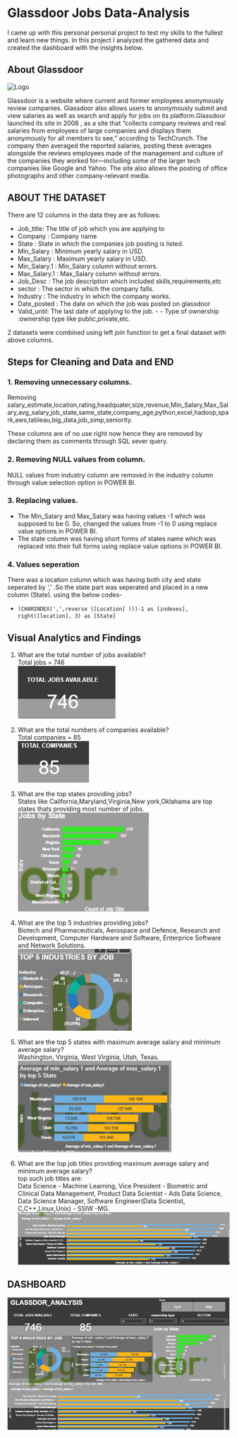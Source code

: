 # Glassdoor Jobs Data-Analysis
I came up with this personal personal project to test my skills to the fullest and learn new things. In this project I analyzed the gathered data and created the dashboard with the insights below.

## About Glassdoor


![Logo](https://camo.githubusercontent.com/e854216170d7bb8309a8cac031ed82cf83c6657b8df999e04ca2652d2e6a7ecb/68747470733a2f2f75706c6f61642e77696b696d656469612e6f72672f77696b6970656469612f636f6d6d6f6e732f652f65312f476c617373646f6f725f6c6f676f2e737667)

Glassdoor is a website where current and former employees anonymously review companies. Glassdoor also allows users to anonymously submit and view salaries as well as search and apply for jobs on its platform.Glassdoor launched its site in 2008 , as a site that “collects company reviews and real salaries from employees of large companies and displays them anonymously for all members to see,” according to TechCrunch. The company then averaged the reported salaries, posting these averages alongside the reviews employees made of the management and culture of the companies they worked for—including some of the larger tech companies like Google and Yahoo. The site also allows the posting of office photographs and other company-relevant media.

## ABOUT THE DATASET
There are 12 columns in the data they are as follows:

- Job_title: The title of job which you are applying to 
- Company : Company name
- State : State in which the companies job posting is listed.
- Min_Salary : Minimum yearly salary in USD.
- Max_Salary : Maximum yearly salary in USD.
- Min_Salary.1 : Min_Salary column without errors.
- Max_Salary.1 : Max_Salary column without errors.
- Job_Desc : The job description which included skills,requirements,etc
- sector : The sector in which the company falls.
- Industry : The industry in which the company works.
- Date_posted : The date on which the job was posted on glassdoor
- Valid_until: The last date of applying to the job. - - Type of ownership :ownership type like public,private,etc.

2 datasets were combined using left join function to get a final dataset with above columns.


## Steps for Cleaning and Data and END 
### 1. Removing unnecessary columns.<br>
Removing     salary_estimate,location,rating,headquater,size,revenue,Min_Salary,Max_Salary,avg_salary,job_state,same_state,company_age,python,excel,hadoop,spark,aws,tableau,big_data,job_simp,seniority.

These columns are of no use right now hence they are removed by declaring them as comments through SQL sever query.

### 2. Removing NULL values from column.
NULL values from industry column are removed in the industry column through value selection option in POWER BI.

### 3. Replacing values.
- The Min_Salary and Max_Salary was having values -1 which was supposed to be 0. So, changed the values from -1 to 0 using replace value options in POWER BI.
- The state column was having short forms of states name which was replaced into their full forms using replace value options in POWER BI.

### 4. Values seperation
There was a location column which was having both city and state seperated by ',' .So the state part was seperated and placed in a new column (State). using the below codes-
-     (CHARINDEX(',',reverse ([Location] )))-1 as [indexes],
      right([location], 3) as [State]

## Visual Analytics and Findings
1. What are the total number of jobs available?<br>
Total jobs = 746 <br>
 ![](https://github.com/praveenmandal/Analysing_Glassdoor_Jobs/blob/main/glassdor/instances/total_jobs.png)<br>
 
2. What are the total numbers of companies available?<br>
Total companies = 85<br>
![](https://github.com/praveenmandal/Analysing_Glassdoor_Jobs/blob/main/glassdor/instances/total_companies.png)<br>

3. What are the top states providing jobs?<br>
States like California,Maryland,Virginia,New york,Oklahama are top states thats providing most number of jobs.<br>
![](https://github.com/praveenmandal/Analysing_Glassdoor_Jobs/blob/main/glassdor/instances/jobs_state.png)<br>

4. What are the top 5 industries providing jobs?<br>
Biotech and Pharmaceuticals, Aerospace and Defence, Research and Development, Computer Hardware and Software, Enterprice Software and Network Solutions.<br>
![](https://github.com/praveenmandal/Analysing_Glassdoor_Jobs/blob/main/glassdor/instances/industries_jobs.png)<br>

5. What are the top 5 states with maximum average salary and minimum average salary?<br>
Washington, Virginia, West Virginia, Utah, Texas.<br>
![](https://github.com/praveenmandal/Analysing_Glassdoor_Jobs/blob/main/glassdor/instances/min_max_salaey_by_state.png)<br>

6. What are the top job titles providing maximum average salary and minimum average salary?<br>
top such job titles are:<br>
Data Science - Machine Learning, Vice President - Biometric and Clinical Data Management, Product Data Scientist - Ads Data Science, Data Science Manager, Software Engineer(Data Scientist, C,C++,Linux,Unix) - SSIW -MG.<br>
![](https://github.com/praveenmandal/Analysing_Glassdoor_Jobs/blob/main/glassdor/instances/min_max_salaey_by_job_title.png)

## DASHBOARD
![](https://github.com/praveenmandal/Analysing_Glassdoor_Jobs/blob/main/glassdor/instances/dashboard.png)
